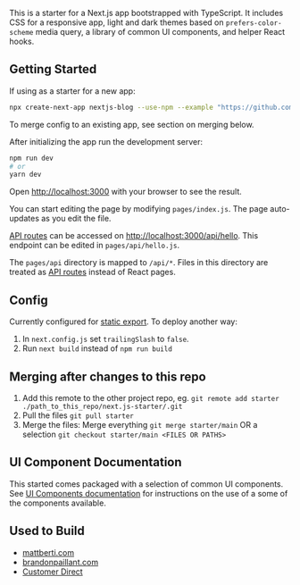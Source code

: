 This is a starter for a Next.js app bootstrapped with TypeScript. It includes CSS for a responsive app, light and dark themes based on `prefers-color-scheme` media query, a library of common UI components, and helper React hooks.

## Getting Started

If using as a starter for a new app:

```bash
npx create-next-app nextjs-blog --use-npm --example "https://github.com/dr-spaceman/next.js-starter"
```

To merge config to an existing app, see section on merging below.

After initializing the app run the development server:

```bash
npm run dev
# or
yarn dev
```

Open [http://localhost:3000](http://localhost:3000) with your browser to see the result.

You can start editing the page by modifying `pages/index.js`. The page auto-updates as you edit the file.

[API routes](https://nextjs.org/docs/api-routes/introduction) can be accessed on [http://localhost:3000/api/hello](http://localhost:3000/api/hello). This endpoint can be edited in `pages/api/hello.js`.

The `pages/api` directory is mapped to `/api/*`. Files in this directory are treated as [API routes](https://nextjs.org/docs/api-routes/introduction) instead of React pages.

## Config

Currently configured for [static export](https://nextjs.org/docs/advanced-features/static-html-export). To deploy another way:

1. In `next.config.js` set `trailingSlash` to `false`.
2. Run `next build` instead of `npm run build`

## Merging after changes to this repo

1. Add this remote to the other project repo, eg. `git remote add starter ./path_to_this_repo/next.js-starter/.git`
2. Pull the files `git pull starter`
3. Merge the files: Merge everything `git merge starter/main` OR a selection `git checkout starter/main <FILES OR PATHS>`

## UI Component Documentation

This started comes packaged with a selection of common UI components. See [UI Components documentation](https://next-js-starter-3nqkw5h5m-dr-spaceman.vercel.app/components/) for instructions on the use of a some of the components available.

## Used to Build

- [mattberti.com](http://mattberti.com)
- [brandonpaillant.com](http://brandenpaillant.com)
- [Customer Direct](https://customerdirect.net)
